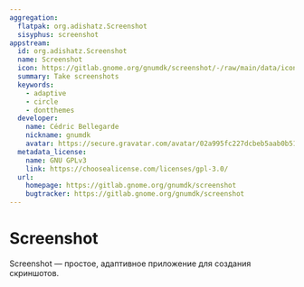 ```yaml
---
aggregation:
  flatpak: org.adishatz.Screenshot
  sisyphus: screenshot
appstream:
  id: org.adishatz.Screenshot
  name: Screenshot
  icon: https://gitlab.gnome.org/gnumdk/screenshot/-/raw/main/data/icons/hicolor/scalable/apps/org.adishatz.Screenshot.svg
  summary: Take screenshots
  keywords:
    - adaptive
    - circle
    - dontthemes
  developer:
    name: Cédric Bellegarde
    nickname: gnumdk
    avatar: https://secure.gravatar.com/avatar/02a995fc227dcbeb5aab0b51557591661865a087073b102d5ee27046f7ae10f8
  metadata_license:
    name: GNU GPLv3
    link: https://choosealicense.com/licenses/gpl-3.0/
  url:
    homepage: https://gitlab.gnome.org/gnumdk/screenshot
    bugtracker: https://gitlab.gnome.org/gnumdk/screenshot
---
```


# Screenshot

Screenshot — простое, адаптивное приложение для создания скриншотов.

<!--@include: @en/apps/.parts/install/content-repo.md-->
<!--@include: @en/apps/.parts/install/content-flatpak.md-->
